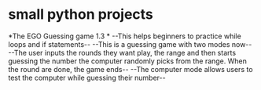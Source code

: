 # small python projects
 *The EGO Guessing game 1.3 *
    --This helps beginners to practice while loops and if statements--
    --This is a guessing game with two modes now--
    --The user inputs the rounds they want play, the range and then starts guessing the number the  computer randomly picks from the range. When the round are done, the        game ends--
    --The computer mode allows users to test the computer while guessing their number--
